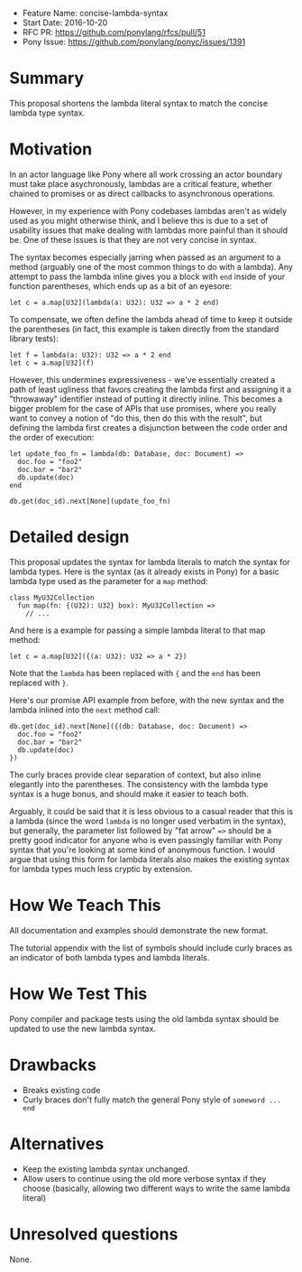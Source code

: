- Feature Name: concise-lambda-syntax
- Start Date: 2016-10-20
- RFC PR: https://github.com/ponylang/rfcs/pull/51
- Pony Issue: https://github.com/ponylang/ponyc/issues/1391

# Summary

This proposal shortens the lambda literal syntax to match the concise lambda type syntax.

# Motivation

In an actor language like Pony where all work crossing an actor boundary must take place asychronously, lambdas are a critical feature, whether chained to promises or as direct callbacks to asynchronous operations.

However, in my experience with Pony codebases lambdas aren't as widely used as you might otherwise think, and I believe this is due to a set of usability issues that make dealing with lambdas more painful than it should be. One of these issues is that they are not very concise in syntax.

The syntax becomes especially jarring when passed as an argument to a method (arguably one of the most common things to do with a lambda). Any attempt to pass the lambda inline gives you a block with `end` inside of your function parentheses, which ends up as a bit of an eyesore:

```pony
let c = a.map[U32](lambda(a: U32): U32 => a * 2 end)
```

To compensate, we often define the lambda ahead of time to keep it outside the parentheses (in fact, this example is taken directly from the standard library tests):

```pony
let f = lambda(a: U32): U32 => a * 2 end
let c = a.map[U32](f)
```

However, this undermines expressiveness - we've essentially created a path of least ugliness that favors creating the lambda first and assigning it a "throwaway" identifier instead of putting it directly inline. This becomes a bigger problem for the case of APIs that use promises, where you really want to convey a notion of "do this, then do this with the result", but defining the lambda first creates a disjunction between the code order and the order of execution:

```pony
let update_foo_fn = lambda(db: Database, doc: Document) =>
  doc.foo = "foo2"
  doc.bar = "bar2"
  db.update(doc)
end

db.get(doc_id).next[None](update_foo_fn)
```

# Detailed design

This proposal updates the syntax for lambda literals to match the syntax for lambda types. Here is the syntax (as it already exists in Pony) for a basic lambda type used as the parameter for a `map` method:

```pony
class MyU32Collection
  fun map(fn: {(U32): U32} box): MyU32Collection =>
    // ...
```

And here is a example for passing a simple lambda literal to that map method:

```pony
let c = a.map[U32]({(a: U32): U32 => a * 2})
```

Note that the `lambda` has been replaced with `{` and the `end` has been replaced with `}`.

Here's our promise API example from before, with the new syntax and the lambda inlined into the `next` method call:

```pony
db.get(doc_id).next[None]({(db: Database, doc: Document) =>
  doc.foo = "foo2"
  doc.bar = "bar2"
  db.update(doc)
})
```

The curly braces provide clear separation of context, but also inline elegantly into the parentheses. The consistency with the lambda type syntax is a huge bonus, and should make it easier to teach both.

Arguably, it could be said that it is less obvious to a casual reader that this is a lambda (since the word `lambda` is no longer used verbatim in the syntax), but generally, the parameter list followed by "fat arrow" `=>` should be a pretty good indicator for anyone who is even passingly familiar with Pony syntax that you're looking at some kind of anonymous function. I would argue that using this form for lambda literals also makes the existing syntax for lambda types much less cryptic by extension.

# How We Teach This

All documentation and examples should demonstrate the new format.

The tutorial appendix with the list of symbols should include curly braces as an indicator of both lambda types and lambda literals.

# How We Test This

Pony compiler and package tests using the old lambda syntax should be updated to use the new lambda syntax.

# Drawbacks

* Breaks existing code
* Curly braces don't fully match the general Pony style of `someword ... end`

# Alternatives

* Keep the existing lambda syntax unchanged.
* Allow users to continue using the old more verbose syntax if they choose (basically, allowing two different ways to write the same lambda literal)

# Unresolved questions

None.
